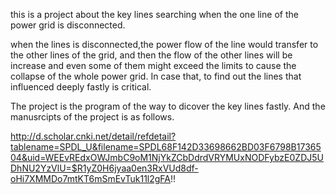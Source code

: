 this is a project about the key lines searching when the one line of the power grid is disconnected.

when the lines is disconnected,the power flow of the line would transfer to the other lines of the grid, and then the flow of the other
lines will be increase and even some of them might exceed the limits to cause the collapse of the whole power grid. In case that, to find
out the lines that influenced deeply fastly is critical. 

The project is the program of the way to dicover the key lines fastly. And the manusrcipts of the project is as follows.

http://d.scholar.cnki.net/detail/refdetail?tablename=SPDL_U&filename=SPDL68F142D33698662BD03F6798B1736504&uid=WEEvREdxOWJmbC9oM1NjYkZCbDdrdVRYMUxNODFybzE0ZDJ5UDhNU2YzVlU=$R1yZ0H6jyaa0en3RxVUd8df-oHi7XMMDo7mtKT6mSmEvTuk11l2gFA!!
